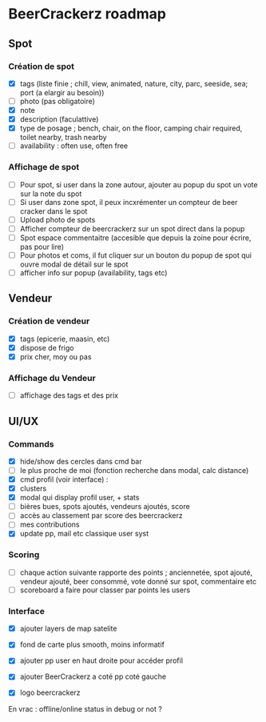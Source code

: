 # BeerCrackerz roadmap

## Spot

### Création de spot

- [x] tags (liste finie ; chill, view, animated, nature, city, parc, seeside, sea; port (a elargir au besoin))
- [ ] photo (pas obligatoire)
- [x] note
- [x] description (faculattive)
- [x] type de posage ; bench, chair, on the floor, camping chair required, toilet nearby, trash nearby
- [ ] availability : often use, often free

### Affichage de spot

- [ ] Pour spot, si user dans la zone autour, ajouter au popup du spot un vote sur la note du spot
- [ ] Si user dans zone spot, il peux incxrémenter un compteur de beer cracker dans le spot
- [ ] Upload photo de spots
- [ ] Afficher compteur de beercrackerz sur un spot direct dans la popup
- [ ] Spot espace commentaitre (accesible que depuis la zoine pour écrire, pas pour lire)
- [ ] Pour photos et coms, il fut cliquer sur un bouton du popup de spot qui ouvre modal de détail sur le spot
- [ ] afficher info sur popup (availability, tags etc)

## Vendeur

### Création de vendeur

- [x] tags (epicerie, maasin, etc)
- [x] dispose de frigo
- [x] prix cher, moy ou pas

### Affichage du Vendeur

- [ ] affichage des tags et des prix

## UI/UX

### Commands

- [x] hide/show des cercles dans cmd bar
- [ ] le plus proche de moi (fonction recherche dans modal, calc distance)
- [x] cmd profil (voir interface) :
- [x] clusters
- [x] modal qui display profil user, + stats
- [ ] bières bues, spots ajoutés, vendeurs ajoutés, score
- [ ] accès au classement par score des beercrackerz
- [ ] mes contributions
- [x] update pp, mail etc classique user syst

### Scoring

- [ ] chaque action suivante rapporte des points ; anciennetée, spot ajouté, vendeur ajouté, beer consommé, vote donné sur spot, commentaire etc
- [ ] scoreboard a faire pour classer par points les users

### Interface

- [x] ajouter layers de map satelite
- [x] fond de carte plus smooth, moins informatif
- [x] ajouter pp user en haut droite pour accéder profil
- [x] ajouter BeerCrackerz a coté pp coté gauche
- [x] logo beercrackerz


En vrac :
offline/online status in debug or not ?
